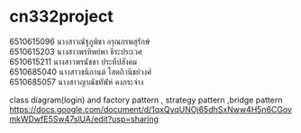 # cn332project

6510615096 นางสาวณัฐภูพิชา อรุณกรพสุรักษ์  
6510615203 นางสาวพรทิพย์พา ธีระประเวศ  
6510615211 นางสาวพรนัชชา ประทีปสังคม  
6510685040 นางสาวชนิกานต์ โสตถิวนิชย์วงศ์  
6510685057 นางสาวญาณัชทัฬห์  คงกระจ่าง


class diagram(login) and factory pattern , strategy pattern ,bridge pattern
https://docs.google.com/document/d/1qxQyqUNOj65dhSxNww4H5n6CGovmkWDwfE5Sw47slUA/edit?usp=sharing
